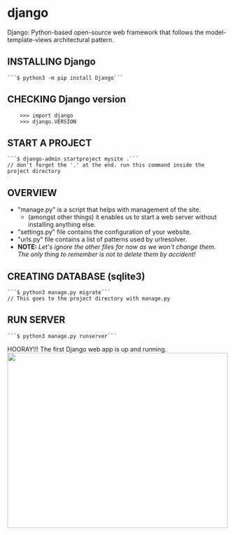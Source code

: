 # django
Django: Python-based open-source web framework that follows the model-template-views architectural pattern.

## INSTALLING Django
    ```$ python3 -m pip install Django```

## CHECKING Django version
```
    >>> import django
    >>> django.VERSION
```

## START A PROJECT
    ```$ django-admin startproject mysite .```
    // don't forget the '.' at the end. run this command inside the project directory

## OVERVIEW
* "manage.py" is a script that helps with management of the site. 
    - (amongst other things) it enables us to start a web server without installing anything else.
* "settings.py" file contains the configuration of your website.
* "urls.py" file contains a list of patterns used by urlresolver.
* **NOTE:** *Let's ignore the other files for now as we won't change them. The only thing to remember is not to delete them by accident!*

## CREATING DATABASE (sqlite3)
    ```$ python3 manage.py migrate```
    // This goes to the project directory with manage.py

## RUN SERVER
    ```$ python3 manage.py runserver```

HOORAY!!! The first Django web app is up and running.
<a href="url"><img src="https://github.com/RocqJones/django/blob/master/imgs/django.png" height="400" width="100%" ></a>